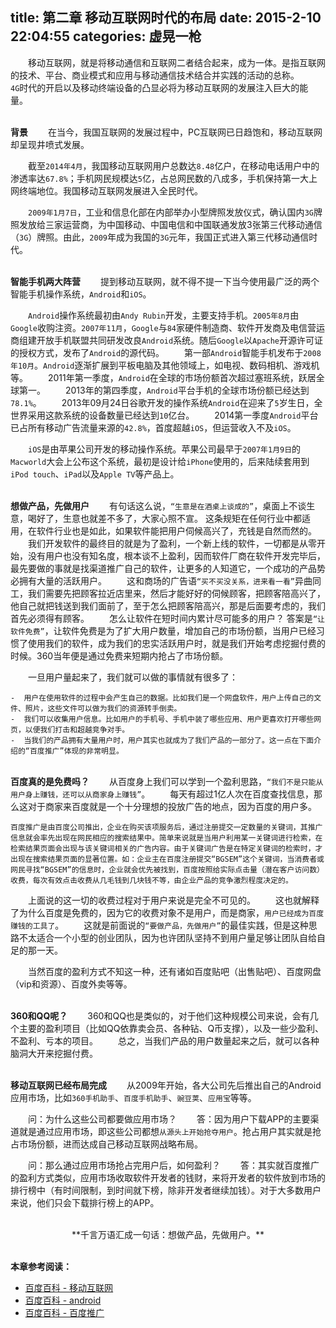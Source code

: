 title: 第二章 移动互联网时代的布局
date: 2015-2-10 22:04:55
categories: 虚晃一枪
---

　　移动互联网，就是将移动通信和互联网二者结合起来，成为一体。是指互联网的技术、平台、商业模式和应用与移动通信技术结合并实践的活动的总称。
　　`4G`时代的开启以及移动终端设备的凸显必将为移动互联网的发展注入巨大的能量。

<br>**背景**
　　在当今，我国互联网的发展过程中，PC互联网已日趋饱和，移动互联网却呈现井喷式发展。

　　截至`2014年4月`，我国移动互联网用户总数达`8.48`亿户，在移动电话用户中的渗透率达`67.8%`；手机网民规模达`5`亿，占总网民数的八成多，手机保持第一大上网终端地位。我国移动互联网发展进入全民时代。

　　`2009年1月7日`，工业和信息化部在内部举办小型牌照发放仪式，确认国内`3G`牌照发放给三家运营商，为中国移动、中国电信和中国联通发放3张第三代移动通信（`3G`）牌照。由此，`2009`年成为我国的`3G`元年，我国正式进入第三代移动通信时代。

<br>**智能手机两大阵营**
　　提到移动互联网，就不得不提一下当今使用最广泛的两个智能手机操作系统，`Android`和`iOS`。

　　`Android`操作系统最初由`Andy Rubin`开发，主要支持手机。`2005年8月`由`Google`收购注资。`2007年11月`，`Google`与`84`家硬件制造商、软件开发商及电信营运商组建开放手机联盟共同研发改良`Android`系统。随后`Google`以`Apache`开源许可证的授权方式，发布了`Android`的源代码。
　　第一部`Android`智能手机发布于`2008年10月`。`Android`逐渐扩展到平板电脑及其他领域上，如电视、数码相机、游戏机等。
　　2011年第一季度，`Android`在全球的市场份额首次超过塞班系统，跃居全球第一。 
　　2013年的第四季度，`Android`平台手机的全球市场份额已经达到`78.1%`。
　　2013年09月24日谷歌开发的操作系统`Android`在迎来了`5`岁生日，全世界采用这款系统的设备数量已经达到`10`亿台。
　　2014第一季度`Android`平台已占所有移动广告流量来源的`42.8%`，首度超越`iOS`，但运营收入不及`iOS`。

　　`iOS`是由苹果公司开发的移动操作系统。苹果公司最早于`2007年1月9日`的`Macworld`大会上公布这个系统，最初是设计给`iPhone`使用的，后来陆续套用到`iPod touch`、`iPad`以及`Apple TV`等产品上。

<br>**想做产品，先做用户**
　　有句话这么说，`“生意是在酒桌上谈成的”`，桌面上不谈生意，喝好了，生意也就差不多了，大家心照不宣。 这条规矩在任何行业中都适用，在软件行业也是如此，如果软件能把用户伺候高兴了，充钱是自然而然的。
　　我们开发软件的最终目的就是为了盈利，一个新上线的软件，一切都是从零开始，没有用户也没有知名度，根本谈不上盈利，因而软件厂商在软件开发完毕后，最先要做的事就是找渠道推广自己的软件，让更多的人知道它，一个成功的产品势必拥有大量的活跃用户。
　　这和商场的广告语`“买不买没关系，进来看一看”`异曲同工，我们需要先把顾客拉近店里来，然后才能好好的伺候顾客，把顾客陪高兴了，他自己就把钱送到我们面前了，至于怎么把顾客陪高兴，那是后面要考虑的，我们首先必须得有顾客。
　　怎么让软件在短时间内累计尽可能多的用户？ 答案是`“让软件免费”`，让软件免费是为了扩大用户数量，增加自己的市场份额，当用户已经习惯了使用我们的软件，成为我们的忠实活跃用户时，就是我们开始考虑挖掘付费的时候。360当年便是通过免费来短期内抢占了市场份额。

　　一旦用户量起来了，我们就可以做的事情就有很多了：

	-  用户在使用软件的过程中会产生自己的数据。比如我们是一个网盘软件，用户上传自己的文件、照片，这些文件可以做为我们的资源转手倒卖。
	-  我们可以收集用户信息。比如用户的手机号、手机中装了哪些应用、用户更喜欢打开哪些网页，以便我们打击和超越竞争对手。
	-  当我们的产品拥有大量用户时，用户其实也就成为了我们产品的一部分了。这一点在下面介绍的“百度推广”体现的非常明显。

<br>**百度真的是免费吗？**
　　从百度身上我们可以学到一个盈利思路，`“我们不是只能从用户身上赚钱，还可以从商家身上赚钱”`。
　　每天有超过1亿人次在百度查找信息，那么这对于商家来百度就是一个十分理想的投放广告的地点，因为百度的用户多。

	百度推广是由百度公司推出，企业在购买该项服务后，通过注册提交一定数量的关键词，其推广信息就会率先出现在网民相应的搜索结果中。简单来说就是当用户利用某一关键词进行检索，在检索结果页面会出现与该关键词相关的广告内容。由于关键词广告是在特定关键词的检索时，才出现在搜索结果页面的显著位置。如：企业主在百度注册提交“BGSEM”这个关键词，当消费者或网民寻找“BGSEM”的信息时，企业就会优先被找到，百度按照给实际点击量（潜在客户访问数）收费，每次有效点击收费从几毛钱到几块钱不等，由企业产品的竞争激烈程度决定的。

　　上面说的这一切的收费过程对于用户来说是完全不可见的。
　　这也就解释了为什么百度是免费的，因为它的收费对象不是用户，而是商家，`用户已经成为百度赚钱的工具了`。
　　这就是前面说的`“要做产品，先做用户”`的最佳实践，但是这种思路不太适合一个小型的创业团队，因为也许团队坚持不到用户量足够让团队自给自足的那一天。

　　当然百度的盈利方式不知这一种，还有诸如百度贴吧（出售贴吧）、百度网盘（vip和资源）、百度外卖等等。

<br>**360和QQ呢？**
　　360和QQ也是类似的，对于他们这种规模公司来说，会有几个主要的盈利项目（比如QQ依靠卖会员、各种钻、Q币支撑），以及一些少盈利、不盈利、亏本的项目。
　　总之，当我们产品的用户数量起来之后，就可以各种脑洞大开来挖掘付费。

<br>**移动互联网已经布局完成**
　　从2009年开始，各大公司先后推出自己的Android应用市场，比如`360手机助手`、`百度手机助手`、`豌豆荚`、`应用宝`等等。 

　　问：为什么这些公司都要做应用市场？ 
　　答：因为用户下载APP的主要渠道就是通过应用市场，即这些公司都想`从源头上开始抢夺用户`。抢占用户其实就是抢占市场份额，进而达成自己移动互联网战略布局。

　　问：那么通过应用市场抢占完用户后，如何盈利？
　　答：其实就百度推广的盈利方式类似，应用市场收取软件开发者的钱财，来将开发者的软件放到市场的排行榜中（有时间限制，到时间就下榜，除非开发者继续加钱）。对于大多数用户来说，他们只会下载排行榜上的APP。


<br>
<center>**千言万语汇成一句话：想做产品，先做用户。**</center>

<br>**本章参考阅读：**
- [百度百科 - 移动互联网](http://baike.baidu.com/view/1168245.htm)
- [百度百科 - android](http://baike.baidu.com/subview/1241829/9322617.htm)
- [百度百科 - 百度推广](http://baike.baidu.com/view/129601.htm?fromtitle=%E7%99%BE%E5%BA%A6%E7%AB%9E%E4%BB%B7%E6%8E%92%E5%90%8D&fromid=184792&type=search)







<br><br>